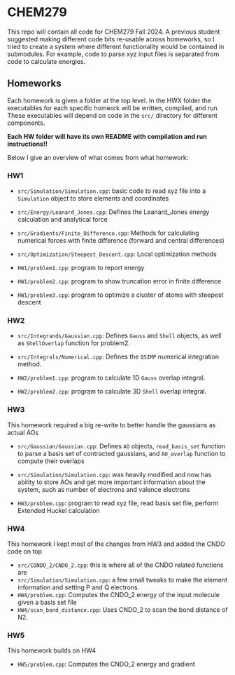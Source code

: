 # CHEM279

This repo will contain all code for CHEM279 Fall 2024. 
A previous student suggested making different code bits re-usable across homeworks, so I tried to create a system where different functionality would be contained in submodules. For example, code to parse xyz input files is separated from code to calculate energies. 

## Homeworks
Each homework is given a folder at the top level. In the HWX folder the executables for each specific homeork will be written, compiled, and run. These executables will depend on code in the `src/` directory for different components. 

**Each HW folder will have its own README with compilation and run instructions!!**

Below I give an overview of what comes from what homework:
### HW1
 - `src/Simulation/Simulation.cpp`: basic code to read xyz file into a `Simulation` object to store elements and coordinates
 - `src/Energy/Leanard_Jones.cpp`: Defines the Leanard_Jones energy calculation and analytical force
 - `src/Gradients/Finite_Difference.cpp`: Methods for calculating numerical forces with finite difference (forward and central differences)
 - `src/Optimization/Steepest_Descent.cpp`: Local optimization methods

 - `HW1/problem1.cpp`: program to report energy
 - `HW1/problem2.cpp`: program to show truncation error in finite difference
 - `HW1/problem3.cpp`: program to optimize a cluster of atoms with steepest descent
   
### HW2
 - `src/Integrands/Gaussian.cpp`: Defines `Gauss` and `Shell` objects, as well as `ShellOverlap` function for problem2. 
 - `src/Integrals/Numerical.cpp`: Defines the `QSIMP` numerical integration method.

 - `HW2/problem1.cpp`: program to calculate 1D `Gauss` overlap integral.
 - `HW2/problem2.cpp`: program to calculate 3D `Shell` overlap integral.

### HW3
This homework required a big re-write to better handle the gaussians as actual AOs
 - `src/Gaussian/Gaussian.cpp`: Defines `AO` objects, `read_basis_set` function to parse a basis set of contracted gaussians, and `AO_overlap` function to compute their overlaps
 - `src/Simulation/Simulation.cpp`: was heavily modified and now has ability to store AOs and get more important information about the system, such as number of electrons and valence electrons

 - `HW3/problem.cpp`: program to read xyz file, read basis set file, perform Extended Huckel calculation
 
 ### HW4
 This homework I kept most of the changes from HW3 and added the CNDO code on top
 - `src/CONDO_2/CNDO_2.cpp`: this is where all of the CNDO related functions are
 - `src/Simulation/Simulation.cpp`: a few small tweaks to make the element information and setting P and Q electrons.
 - `HW4/problem.cpp`: Computes the CNDO_2 energy of the input molecule given a basis set file 
 - `HW4/scan_bond_distance.cpp`: Uses CNDO_2 to scan the bond distance of N2.
 
 ### HW5
 This homework builds on HW4
 - `HW5/problem.cpp`: Computes the CNDO_2 energy and gradient 
